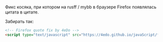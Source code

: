 Фикс косяка, при котором на rusff / mybb в браузере Firefox появлялась цитата в цитате.

Забирать так: 
``` html
<!-- Firefox quote fix by 4eDo -->
<script type="text/javascript" src="https://4edo.github.io/javaScript/forums/firefoxBBQuoteFix.js"></script>
```
